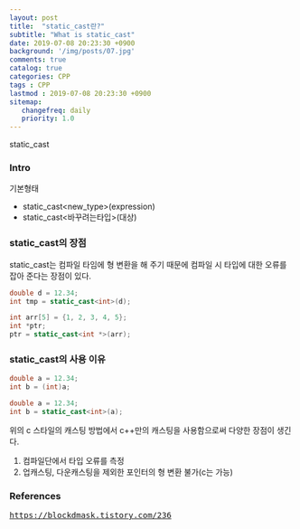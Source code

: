 ```yaml
---
layout: post
title:  "static_cast란?"
subtitle: "What is static_cast"
date: 2019-07-08 20:23:30 +0900
background: '/img/posts/07.jpg'
comments: true
catalog: true
categories: CPP
tags : CPP
lastmod : 2019-07-08 20:23:30 +0900
sitemap:
   changefreq: daily
   priority: 1.0
---
```


<div class="contentTitle">
static_cast
</div>

### Intro

기본형태

- static_cast<new_type>(expression)  
- static_cast<바꾸려는타입>(대상)

### static_cast의 장점

static_cast는 컴파일 타임에 형 변환을 해 주기 때문에 컴파일 시 타입에 대한 오류를 잡아 준다는 장점이 있다.

```cpp
double d = 12.34;
int tmp = static_cast<int>(d);

int arr[5] = {1, 2, 3, 4, 5};
int *ptr;
ptr = static_cast<int *>(arr);
```

### static_cast의 사용 이유

```cpp
double a = 12.34;
int b = (int)a;
```

```cpp
double a = 12.34;
int b = static_cast<int>(a);
```

위의 c 스타일의 캐스팅 방법에서 c++만의 캐스팅을 사용함으로써 다양한 장점이 생긴다.

1. 컴파일단에서 타입 오류를 측정
2. 업캐스팅, 다운캐스팅을 제외한 포인터의 형 변환 불가(c는 가능)

### References

<pre>
<a href="https://blockdmask.tistory.com/236">https://blockdmask.tistory.com/236</a>
</pre>
